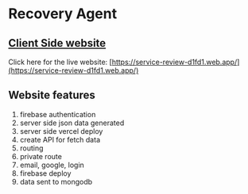 # Recovery Agent

## [Client Side website](https://service-review-d1fd1.web.app/)

Click here for the live website: [https://service-review-d1fd1.web.app/](https://service-review-d1fd1.web.app/)

## Website features

1. firebase authentication
2. server side json data generated
3. server side vercel deploy
4. create API for fetch data
5. routing
6. private route
7. email, google, login
8. firebase deploy
9. data sent to mongodb

